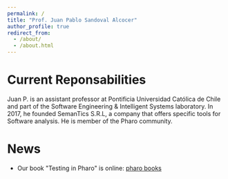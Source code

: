 ```yaml
---
permalink: /
title: "Prof. Juan Pablo Sandoval Alcocer"
author_profile: true
redirect_from: 
  - /about/
  - /about.html
---
```

Current Reponsabilities 
======
Juan P. is an assistant professor at Pontificia Universidad Católica de Chile and part of the Software Engineering & Intelligent Systems laboratory. In 2017, he founded SemanTics S.R.L, a company that offers specific tools for Software analysis. He is member of the Pharo community.

News
======
- Our book "Testing in Pharo" is online: [pharo books](https://pharo.org/news/2024-02-12-Book-Testing.html)
